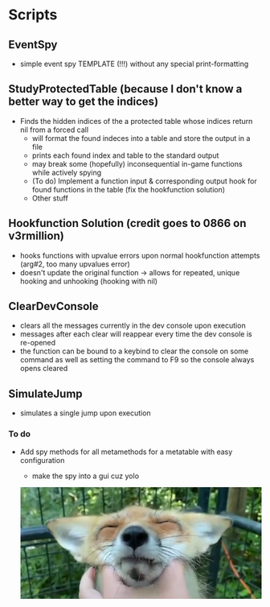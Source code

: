 # Scripts

## EventSpy  
- simple event spy TEMPLATE (!!!) without any special print-formatting

## StudyProtectedTable  (because I don't know a better way to get the indices)          
- Finds the hidden indices of the a protected table whose indices return nil from a forced call    
  - will format the found indeces into a table and store the output in a file    
  - prints each found index and table to the standard output    
  - may break some (hopefully) inconsequential in-game functions while actively spying  
  - (To do) Implement a function input & corresponding output hook for found functions in the table (fix the hookfunction solution)
  - Other stuff   

## Hookfunction Solution (credit goes to 0866 on v3rmillion)
- hooks functions with upvalue errors upon normal hookfunction attempts (arg#2, too many upvalues error)
- doesn't update the original function
  -> allows for repeated, unique hooking and unhooking (hooking with nil)
  
## ClearDevConsole
- clears all the messages currently in the dev console upon execution
- messages after each clear will reappear every time the dev console is re-opened
- the function can be bound to a keybind to clear the console on some command as well as setting the command to F9 so the console always opens cleared

## SimulateJump
- simulates a single jump upon execution

### To do
- Add spy methods for all metamethods for a metatable with easy configuration
  - make the spy into a gui cuz yolo
   
  ![loverboy](https://github.com/DoComplement/Images/blob/fd316b4c24280d1a1a3aab909c0d891e5563e81f/foxy.png)
